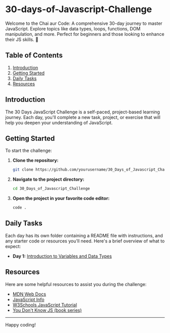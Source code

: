 # 30-days-of-Javascript-Challenge

Welcome to the Chai aur Code: A comprehensive 30-day journey to master JavaScript. Explore topics like data types, loops, functions, DOM manipulation, and more. Perfect for beginners and those looking to enhance their JS skills. 🚀

## Table of Contents

1. [Introduction](#introduction)
2. [Getting Started](#getting-started)
3. [Daily Tasks](#daily-tasks)
4. [Resources](#resources)

## Introduction

The 30 Days JavaScript Challenge is a self-paced, project-based learning journey. Each day, you'll complete a new task, project, or exercise that will help you deepen your understanding of JavaScript.

## Getting Started

To start the challenge:

1. **Clone the repository:**
    ```bash
    git clone https://github.com/yourusername/30_Days_of_Javascript_Challenge.git
    ```
2. **Navigate to the project directory:**
    ```bash
    cd 30_Days_of_Javascript_Challenge
    ```
3. **Open the project in your favorite code editor:**
    ```bash
    code .
    ```

## Daily Tasks

Each day has its own folder containing a README file with instructions, and any starter code or resources you'll need. Here's a brief overview of what to expect:

- **Day 1:** [Introduction to Variables and Data Types](https://github.com/subratkumarnayak02/30_Days_of_Javascript_Challenge/tree/main/Day_01)


## Resources

Here are some helpful resources to assist you during the challenge:

- [MDN Web Docs](https://developer.mozilla.org/en-US/docs/Web/JavaScript)
- [JavaScript Info](https://javascript.info/)
- [W3Schools JavaScript Tutorial](https://www.w3schools.com/js/)
- [You Don't Know JS (book series)](https://github.com/getify/You-Dont-Know-JS)

---

Happy coding!
